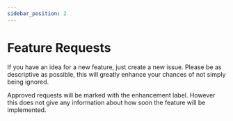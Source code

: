 ```yaml
---
sidebar_position: 2
---
```


# Feature Requests

If you have an idea for a new feature, just create a new issue. Please be as descriptive as possible, this will greatly enhance your chances of not simply being ignored.

Approved requests will be marked with the <span class="badge badge--info">enhancement</span> label. However this does not give any information about how soon the feature will be implemented.
